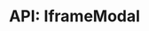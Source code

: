 ---
comment: "/**\n * A modal for showng iframes\n *\n * @memberof HashBrown.Client.Views.Modals\n */"
meta:
    range:
        - 134
        - 426
    filename: IframeModal.js
    lineno: 10
    columnno: 0
    path: /home/mrzapp/Development/Web/hashbrown-cms/src/Client/Views/Modals
    code:
        id: astnode100027362
        name: IframeModal
        type: ClassDeclaration
        paramnames: []
classdesc: 'A modal for showng iframes'
memberof: HashBrown.Client.Views.Modals
name: IframeModal
longname: HashBrown.Client.Views.Modals.IframeModal
kind: class
scope: static
methods:
    -
        comment: "/**\n     * Post render\n     */"
        meta:
            range:
                - 207
                - 289
            filename: IframeModal.js
            lineno: 14
            columnno: 4
            path: /home/mrzapp/Development/Web/hashbrown-cms/src/Client/Views/Modals
            code:
                id: astnode100027366
                name: 'IframeModal#postrender'
                type: MethodDefinition
                paramnames: []
            vars:
                "": null
        description: 'Post render'
        name: postrender
        longname: 'HashBrown.Client.Views.Modals.IframeModal#postrender'
        kind: function
        memberof: HashBrown.Client.Views.Modals.IframeModal
        scope: instance
        params: []
    -
        comment: "/**\n     * Render body\n     */"
        meta:
            range:
                - 330
                - 424
            filename: IframeModal.js
            lineno: 21
            columnno: 4
            path: /home/mrzapp/Development/Web/hashbrown-cms/src/Client/Views/Modals
            code:
                id: astnode100027381
                name: 'IframeModal#renderBody'
                type: MethodDefinition
                paramnames: []
            vars:
                "": null
        description: 'Render body'
        name: renderBody
        longname: 'HashBrown.Client.Views.Modals.IframeModal#renderBody'
        kind: function
        memberof: HashBrown.Client.Views.Modals.IframeModal
        scope: instance
        params: []
shortname: IframeModal
layout: docPage
permalink: /docs/hashbrown/client/views/modals/iframemodal/
title: 'API: IframeModal'
description: 'A modal for showng iframes'

---